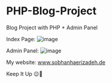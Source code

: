 # PHP-Blog-Project
Blog Project with PHP + Admin Panel

Index Page: 
![image](https://s4.uupload.ir/files/index_page_vd5z.png)



Admin Panel:
![image](https://s4.uupload.ir/files/admin_panel_liqo.png)

My website: www.sobhanhaerizadeh.de

Keep It Up 😉💜

